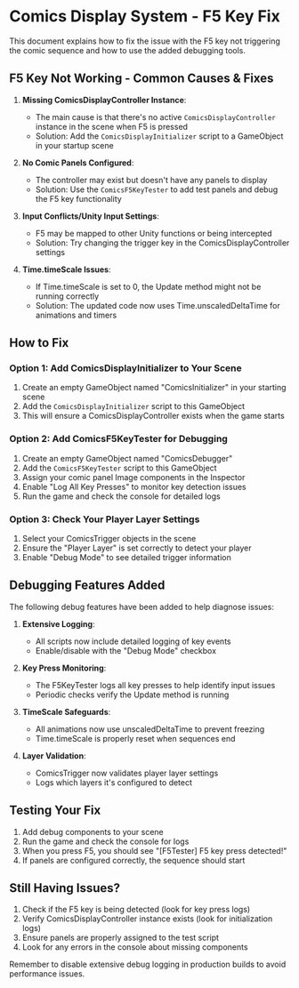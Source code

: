# Comics Display System - F5 Key Fix

This document explains how to fix the issue with the F5 key not triggering the comic sequence and how to use the added debugging tools.

## F5 Key Not Working - Common Causes & Fixes

1. **Missing ComicsDisplayController Instance**:
   - The main cause is that there's no active `ComicsDisplayController` instance in the scene when F5 is pressed
   - Solution: Add the `ComicsDisplayInitializer` script to a GameObject in your startup scene

2. **No Comic Panels Configured**:
   - The controller may exist but doesn't have any panels to display
   - Solution: Use the `ComicsF5KeyTester` to add test panels and debug the F5 key functionality

3. **Input Conflicts/Unity Input Settings**:
   - F5 may be mapped to other Unity functions or being intercepted
   - Solution: Try changing the trigger key in the ComicsDisplayController settings

4. **Time.timeScale Issues**:
   - If Time.timeScale is set to 0, the Update method might not be running correctly
   - Solution: The updated code now uses Time.unscaledDeltaTime for animations and timers

## How to Fix

### Option 1: Add ComicsDisplayInitializer to Your Scene
1. Create an empty GameObject named "ComicsInitializer" in your starting scene
2. Add the `ComicsDisplayInitializer` script to this GameObject
3. This will ensure a ComicsDisplayController exists when the game starts

### Option 2: Add ComicsF5KeyTester for Debugging
1. Create an empty GameObject named "ComicsDebugger"
2. Add the `ComicsF5KeyTester` script to this GameObject
3. Assign your comic panel Image components in the Inspector
4. Enable "Log All Key Presses" to monitor key detection issues
5. Run the game and check the console for detailed logs

### Option 3: Check Your Player Layer Settings
1. Select your ComicsTrigger objects in the scene
2. Ensure the "Player Layer" is set correctly to detect your player
3. Enable "Debug Mode" to see detailed trigger information

## Debugging Features Added

The following debug features have been added to help diagnose issues:

1. **Extensive Logging**:
   - All scripts now include detailed logging of key events
   - Enable/disable with the "Debug Mode" checkbox

2. **Key Press Monitoring**:
   - The F5KeyTester logs all key presses to help identify input issues
   - Periodic checks verify the Update method is running 

3. **TimeScale Safeguards**:
   - All animations now use unscaledDeltaTime to prevent freezing
   - Time.timeScale is properly reset when sequences end

4. **Layer Validation**:
   - ComicsTrigger now validates player layer settings
   - Logs which layers it's configured to detect

## Testing Your Fix

1. Add debug components to your scene
2. Run the game and check the console for logs
3. When you press F5, you should see "[F5Tester] F5 key press detected!"
4. If panels are configured correctly, the sequence should start

## Still Having Issues?

1. Check if the F5 key is being detected (look for key press logs)
2. Verify ComicsDisplayController instance exists (look for initialization logs)
3. Ensure panels are properly assigned to the test script
4. Look for any errors in the console about missing components

Remember to disable extensive debug logging in production builds to avoid performance issues. 
